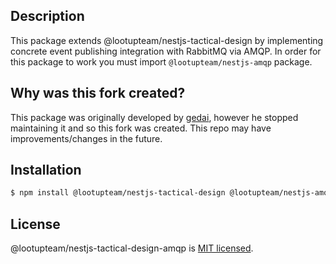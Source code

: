 ## Description

This package extends @lootupteam/nestjs-tactical-design by implementing concrete event publishing integration with RabbitMQ via AMQP. In order for this package to work you must import `@lootupteam/nestjs-amqp` package.

## Why was this fork created?

This package was originally developed by [gedai](https://github.com/gedai-dev), however he stopped maintaining it and so this fork was created. This repo may have improvements/changes in the future.

## Installation

```bash
$ npm install @lootupteam/nestjs-tactical-design @lootupteam/nestjs-amqp @lootupteam/nestjs-tactical-design-amqp
```

## License

@lootupteam/nestjs-tactical-design-amqp is [MIT licensed](LICENSE).
